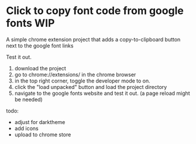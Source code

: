 # Click to copy font code from google fonts WIP
A simple chrome extension project that adds a copy-to-clipboard button next to the google font links

Test it out.
1. download the project
2. go to chrome://extensions/ in the chrome browser
3. in the top right corner, toggle the developer mode to on.
4. click the "load unpacked" button and load the project directory
5. navigate to the google fonts website and test it out. (a page reload might be needed)


todo:
- adjust for darktheme
- add icons
- upload to chrome store
